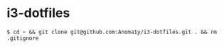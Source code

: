 # i3-dotfiles

```
$ cd ~ && git clone git@github.com:Anoma1y/i3-dotfiles.git . && rm .gitignore
```

